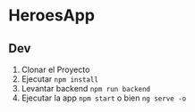 # HeroesApp

## Dev
1. Clonar el Proyecto
2. Ejecutar  ```npm install```
3. Levantar backend ```npm run backend```
4. Ejecutar la app ```npm start``` o bien ```ng serve -o```
